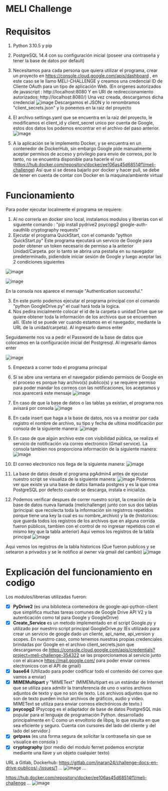 # MELI Challenge

# Requisitos
1. Python 3.10.5 y pip
2. PostgreSQL 14.4 con su configuración inicial (poseer una contraseña y tener la base de datos por default)
3. Necesitamos para cada persona que quiera utilizar el programa, crear un proyecto en https://console.cloud.google.com/apis/dashboard , en este caso se le llamo MELI-CHALLENGE y creamos una credencial ID de Cliente OAuth para un tipo de aplicación Web. (En origenes autorizados de javascript : http://localhost:8080 Y en URI de redireccionamiento autorizados: http://localhost:8080/) Una vez creada, descargamos dicha credencial
![image](https://user-images.githubusercontent.com/32200374/176302473-4123b4a6-858a-4e26-96f4-0ac2755f0e8a.png)
Descargamos el JSON y lo renombramos "client_secrets.json" y lo ponemos en la raiz del proyecto

4. El archivo settings.yaml que se encuentra en la raiz del proyecto, le modificamos el client_id y client_secret unico por cuenta de Google, estos dos datos los podemos encontrar en el archivo del paso anterior.
![image](https://user-images.githubusercontent.com/32200374/176304363-5120f810-479c-439a-9f6c-b4c3858cc696.png)


5. A la aplicación se le implemento Docker, y se encuentra en un contenedor de DockerHub, sin embargo Google pide manualmente aceptar permisos de acceso y privilegio para envio de correos, por lo tanto, no se encuentra disponible para hacerle el run (https://hub.docker.com/repository/docker/ee106as45d68514f1/meli-challenge) Así que si se desea bajarlo por docker y hacer pull, se debe de tener en cuenta de contar con Docker en la maquina/ambiente virtual


# Funcionamiento
Para poder ejecutar localmente el programa se requiere:
1. Al no correrla en docker sino local, instalamos modulos y librerias con el siguiente comando : "pip install pydrive2 psycopg2 google-auth-oauthlib cryptography requests"
2. Ejecutar el programa QuickStart, con el comando "python QuickStart.py" Este programa ejecutará un servicio de Google para poder obtener un token necesario de permiso a la anterior Unidad/Carpeta. por lo tanto se abrira una pestaña en su navegador predeterminado, pidiendole iniciar sesión de Google y luego aceptar las 2 condiciones siguientes

![image](https://user-images.githubusercontent.com/32200374/176259664-e1379d30-fbcf-4f7f-84e0-9063b77667f8.png)

![image](https://user-images.githubusercontent.com/32200374/176259734-7675925a-9487-4567-937a-39b6da580438.png)

En la consola nos aparece el mensaje "Authentication successful."

3. En este punto podemos ejecutar el programa principal con el comando "python GoogleDrive.py" el cual hará toda la logica.
4. Nos pedira inicialmente colocar el id de la carpeta o unidad Drive que se quiere obtener toda la información de los archivos que se encuentren allí.  (Este id se puede ver cuando estamos en el navegador, mediante la URL de la unidad/carpeta). Al ingresarlo damos enter

Seguidamente nos va a pedir el Password de la base de datos que colocamos en la configuración inicial del Postgresql. Al ingresarlo damos enter

![image](https://user-images.githubusercontent.com/32200374/176264568-e1f539a0-4bc7-4378-8b5c-1c62f025e312.png)

5. Empezará a correr todo el programa principal
6. Si se abre una ventana en el navegador pidiendo permisos de Google en el proceso es porque hay archivo(s) publico(s) y se requiere permiso para poder mandar los correos con las notificaciones, los aceptamos y nos aparecerá este mensaje 
![image](https://user-images.githubusercontent.com/32200374/176282401-dc0ab5d5-2dd0-49ab-a0a9-483fc4101722.png)

7. En caso de que la base de datos o las tablas ya existan, el programa nos avisará por consola
![image](https://user-images.githubusercontent.com/32200374/176282804-4859ce3b-9699-43cd-872b-355acfd6a0af.png)

8. En cada insert que haga a la base de datos, nos va a mostrar por cada registro el nombre de archivo, su tipo y fecha de ultima modificación por consola de la siguiente manera:
![image](https://user-images.githubusercontent.com/32200374/176284167-de6a16a5-0e5c-4549-8440-026d834b97a0.png)

9. En caso de que algún archivo este con visibilidad pública, se realiza el servicio de notificación vía correo electronico (Gmail service). La consola tambien nos proporciona información de la siguiente manera:
![image](https://user-images.githubusercontent.com/32200374/176284425-9f2aa6ad-f957-4bf7-affe-9a085a6c6169.png)

10. El correo electronico nos llega de la siguiente manera:
![image](https://user-images.githubusercontent.com/32200374/176284579-acd0ad47-cc61-4693-b903-59c5f12b1d54.png)

11. La base de datos desde el programa pgAdmin4 antes de ejecutar nuestro script se visualiza de la siguiente manera:
![image](https://user-images.githubusercontent.com/32200374/176285120-a9d1216d-92d0-406d-bac1-41e1195df107.png)
Podemos ver que existe ya una base de datos llamada postgres y es la que crea PostgreSQL por defecto cuando se descarga, instala e inicializa.


12. Podemos verificar despues de correr nuestro script, la creación de la base de datos nueva llamada (melichallenge) junto con sus dos tablas (principal: que recolecta toda la información sin registrros repetidos porque tiene una key la cual es su nombre_archivo) y la de (historicos: que guarda todos los registros de los archivos que en alguna corrida fueron públicos, tambien con el control de no ingresar repetidos con el mismo key que la tabla anterior)
Aqui vemos los registros de la tabla principal
![image](https://user-images.githubusercontent.com/32200374/176285713-aee3cddc-60f9-473c-984d-27d0c73ebd3f.png)

Aqui vemos los registros de la tabla historicos (Que fueron publicos y se setearon a privados y se le notifico al owner vía gmail del cambio)
![image](https://user-images.githubusercontent.com/32200374/176285876-87784c64-b5e9-4b1d-84af-8f241055a31c.png)


# Explicación del funcionamiento en codigo
Los modulos/librerias utilizadas fueron: 
- [x] **PyDrive2** (es una biblioteca contenedora de google-api-python-client que simplifica muchas tareas comunes de Google Drive API V2 y la autenticación como tal para Google y GoogleDrive)
- [x] **Create_Service** es un metodo implementado en el script Google.py y utilizado por nuestrro script principal GoogleDrive.py (Es utilizado para crear un servicio de google dado un cliente, api_name, api_version y scopes. En nuestrro caso, como tenemos nuestras propias credenciales brindadas por Google en el archivo client_secrets.json que descargamos de https://console.cloud.google.com/apis/credentials?project=meli-challenge-354322 se las proporcionamos al servicio junto con el alcance https://mail.google.com/ para poder enviar correos electronicos con el API de gmail)
- [x] **base64** (Utilizado para poder codificar todo el contenido del correo que vamos a enviar)
- [x] **MIMEMultipart** y "MIMEText" (MIMEMultipart es un estándar de Internet que se utiliza para admitir la transferencia de uno o varios archivos adjuntos de texto y que no son de texto. Los archivos adjuntos que no son de texto pueden incluir archivos de gráficos, audio y video. MIMEText se utiliza para enviar correos electrónicos de texto.)
- [x] **psycopg2** (Psycopg es el adaptador de base de datos PostgreSQL más popular para el lenguaje de programación Python. desarrollado principalmente en C como un envoltorio de libpq, lo que resulta en que sea eficiente y seguro. Cuenta con cursores del lado del cliente y del lado del servidor.)
- [x] **getpass** (es una forma segura de solicitar la contraseña sin que se visualice en consola )
- [x] **cryptography** (por medio del modulo fernet podemos encriptar mediante una llave y un objeto cualquier texto)
 
URL a Gitlab, Dockerhub:
https://gitlab.com/jnaran24/challenge-docs-en-drive-publicos/-/issues/1 ...
![image](https://user-images.githubusercontent.com/32200374/176305944-fdb7c621-c366-4297-ab39-23ee708f9052.png) ...

https://hub.docker.com/repository/docker/ee106as45d68514f1/meli-challenge ...
![image](https://user-images.githubusercontent.com/32200374/176306039-d65456fd-70cc-4336-b11d-152f9dc466d0.png)

